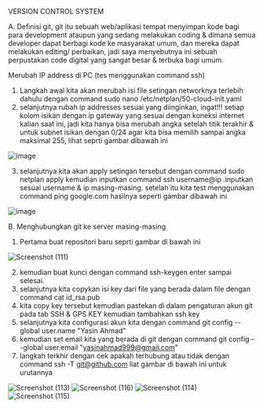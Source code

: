 VERSION CONTROL SYSTEM

A. Definisi git, git itu sebuah web/aplikasi tempat menyimpan kode bagi para development ataupun yang sedang melakukan coding & dimana semua developer dapat berbagi kode ke masyarakat umum, dan mereka dapat melakukan editing/ perbaikan, jadi saya menyebutnya ini sebuah perpustakan code digital yang sangat besar & terbuka bagi umum.

Merubah IP address di PC (tes menggunakan command ssh)

1. Langkah awal kita akan merubah isi file setingan networknya terlebih dahulu dengan command sudo nano /etc/netplan/50-cloud-init.yaml
2. selanjutnya rubah ip addresses sesuai yang diinginkan, ingat!!! setiap kolom isikan dengan ip gateway yang sesuai dengan koneksi internet kalian saat ini, jadi kita hanya bisa merubah angka setelah titik terakhir & untuk subnet isikan dengan 0/24 agar kita bisa memilih sampai angka maksimal 255, lihat seprti gambar dibawah ini

![image](https://user-images.githubusercontent.com/117638290/202944109-4e950504-8125-4650-bbc6-ca15cd8aebec.png)

3. selanjutnya kita akan apply setingan tersebut dengan command sudo netplan apply kemudian inputkan command ssh username@ip .inputkan sesuai username & ip masing-masing. setelah itu kita test menggunakan command ping google.com hasilnya seperti gambar dibawah ini

![image](https://user-images.githubusercontent.com/117638290/202944361-8782297a-3baf-44d5-b1df-6c99fa2cbada.png)


B. Menghubungkan git ke server masing-masing
1. Pertama buat repositori baru seprti gambar di bawah ini

![Screenshot (111)](https://user-images.githubusercontent.com/117638290/202944589-e90f69ba-bc5b-4f2e-8e19-a1e64d3e7df4.png)

2. kemudian buat kunci dengan command ssh-keygen enter sampai selesai.
3. selanjutnya kita copykan isi key dari file yang berada dalam file dengan command cat id_rsa.pub
4. kita copy key tersebut kemudian pastekan di dalam pengaturan akun git pada tab SSH & GPS KEY kemudian tambahkan ssh key
5. selanjutnya kita configurasi akun kita dengan command git config --global user.name "Yasin Ahmad"
6. kemudian set email kita yang berada di git dengan command git config --global user.email "yasinahmad999@gmail.com"
7. langkah terkhir dengan cek apakah terhubung atau tidak dengan command ssh -T git@github.com
liat gambar di bawah ini untuk urutannya

![Screenshot (113)](https://user-images.githubusercontent.com/117638290/202952649-c23d6fb9-bc5b-4d18-a0d8-5cadd86b271e.png)
![Screenshot (116)](https://user-images.githubusercontent.com/117638290/202952677-45eca3d9-1039-400d-aba0-2de0e8b4c8d6.png)
![Screenshot (114)](https://user-images.githubusercontent.com/117638290/202952791-9693bd91-cc19-40cf-9bc0-a063354febc1.png)
![Screenshot (115)](https://user-images.githubusercontent.com/117638290/202952827-b28ee99c-957d-4628-aebd-f2a597b8a173.png)





